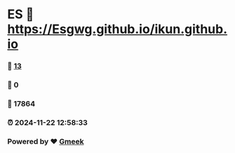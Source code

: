 # ES :link: https://Esgwg.github.io/ikun.github.io 
### :page_facing_up: [13](https://Esgwg.github.io/ikun.github.io/tag.html) 
### :speech_balloon: 0 
### :hibiscus: 17864 
### :alarm_clock: 2024-11-22 12:58:33 
### Powered by :heart: [Gmeek](https://github.com/Meekdai/Gmeek)
